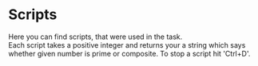 # Scripts

Here you can find scripts, that were used in the task.  
Each script takes a positive integer and returns your a string which says whether given number is prime or composite. To stop a script hit 'Ctrl+D'.